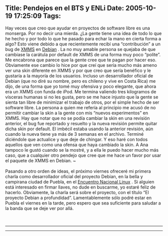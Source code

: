 Title: Pendejos en el BTS y ENLi
Date: 2005-10-19 17:25:09
Tags: 
---
<p>Hay veces que creo que ayudar en proyectos de software libre es una monserga. Por no decir una mierda. ¿La gente tiene una idea de todo lo que he hecho y por todo lo que he pasado para echar la mano en cierta forma a algo? Esto viene debido a que recientemente recibí una &#8220;contribución&#8221; a un bug de <a target="_blank" href="http://packages.debian.org/xmms">XMMS</a>  en <a target="_blank" href="http://www.debian.org/">Debian</a> . La no muy amable persona se quejaba de que cambiase la carátula por default de XMMS de una forma muy poco &#8220;polite&#8221;. Me encabrona que parece que la gente cree que te pagan por hacer eso. Obviamente ese cambio lo hice por que creí que sería mucho más ameno ver una skin diferente en XMMS y por que creo que sería benéfico y le gustaría a la mayoría de los usuarios. Incluso un desarrollador oficial de Debian (que no diré su nombre, pero es chileno y vive en Costa Rica) me dijo, de una forma que yo tomé muy ofensiva y poco elegante, que ahora era un XMMS con funda de iPod. Me termina valiendo tres kilogramos de vísceras humanas si no les gusta, pero se me hace injusto que la gente se sienta tan libre de minimizar el trabajo de otros, por el simple hecho de ser software libre. La persona a quien me refería al principio me acusó de no permitir cambiar la skin a la gente con mis &#8220;nuevos experimentos&#8221; en XMMS. Hay que notar que no se podía cambiar la skin en una revisión anterior, el bug fue reportado y resuelto y la nueva revisión permite quitar dicha skin por default. El imbécil estaba usando la anterior revisión, aún cuando la nueva tiene ya más de 3 semanas en el archivo. Terminé diciéndole que actualice y que deje de chingar. Y eso haré con todos aquellos que ven como una ofensa que haya cambiado la skin. A Ana tampoco le gustó cuando se la mostré, y a ella le puedo hacer mucho más caso, que a cualquier otro pendejo que cree que me hace un favor por usar el paquete de XMMS en Debian. ~<br/><br/>Pasando a otro orden de ideas, el próximo viernes ofreceré mi primera charla como desarrollador oficial del proyecto Debian, en la bella y campirana ciudad de Puebla, en el <a target="_blank" href="http://digitalquantum.com/enli/">Encuentro Nacional Linux</a> . Si alguien está interesado en firmar llaves, no dude en buscarme, yo estaré feliz de hacerlo. Obviamente, la charla será sobre el proyecto, con el título &#8220;El proyecto Debian a profundidad&#8221;. Lamentablemente sólo podré estar en Puebla el viernes en la tarde, pero espero que sea suficiente para saludar a la banda que se deje ver por allá.  <br/><br/><br/></p>
<hr width="100%" size="2">
<hr width="100%" size="2">
